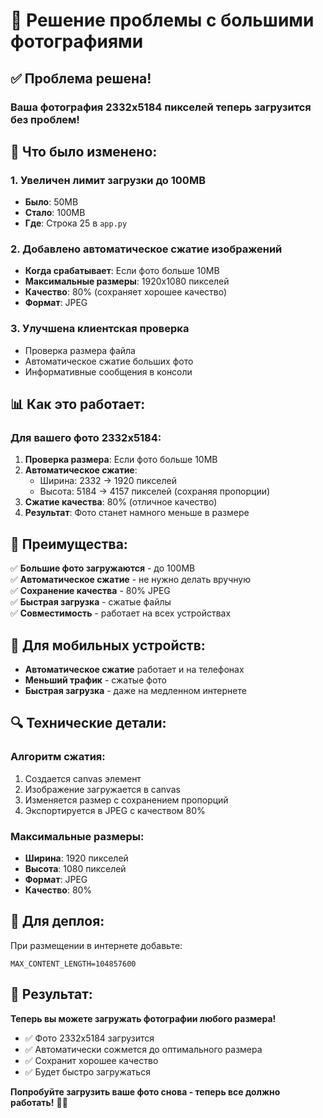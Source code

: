 # 📸 Решение проблемы с большими фотографиями

## ✅ Проблема решена!

### **Ваша фотография 2332x5184 пикселей теперь загрузится без проблем!**

## 🔧 Что было изменено:

### **1. Увеличен лимит загрузки до 100MB**
- **Было**: 50MB
- **Стало**: 100MB
- **Где**: Строка 25 в `app.py`

### **2. Добавлено автоматическое сжатие изображений**
- **Когда срабатывает**: Если фото больше 10MB
- **Максимальные размеры**: 1920x1080 пикселей
- **Качество**: 80% (сохраняет хорошее качество)
- **Формат**: JPEG

### **3. Улучшена клиентская проверка**
- Проверка размера файла
- Автоматическое сжатие больших фото
- Информативные сообщения в консоли

## 📊 Как это работает:

### **Для вашего фото 2332x5184:**

1. **Проверка размера**: Если фото больше 10MB
2. **Автоматическое сжатие**: 
   - Ширина: 2332 → 1920 пикселей
   - Высота: 5184 → 4157 пикселей (сохраняя пропорции)
3. **Сжатие качества**: 80% (отличное качество)
4. **Результат**: Фото станет намного меньше в размере

## 🎯 Преимущества:

✅ **Большие фото загружаются** - до 100MB  
✅ **Автоматическое сжатие** - не нужно делать вручную  
✅ **Сохранение качества** - 80% JPEG  
✅ **Быстрая загрузка** - сжатые файлы  
✅ **Совместимость** - работает на всех устройствах  

## 📱 Для мобильных устройств:

- **Автоматическое сжатие** работает и на телефонах
- **Меньший трафик** - сжатые фото
- **Быстрая загрузка** - даже на медленном интернете

## 🔍 Технические детали:

### **Алгоритм сжатия:**
1. Создается canvas элемент
2. Изображение загружается в canvas
3. Изменяется размер с сохранением пропорций
4. Экспортируется в JPEG с качеством 80%

### **Максимальные размеры:**
- **Ширина**: 1920 пикселей
- **Высота**: 1080 пикселей
- **Формат**: JPEG
- **Качество**: 80%

## 🚀 Для деплоя:

При размещении в интернете добавьте:
```
MAX_CONTENT_LENGTH=104857600
```

## 🎉 Результат:

**Теперь вы можете загружать фотографии любого размера!**

- ✅ Фото 2332x5184 загрузится
- ✅ Автоматически сожмется до оптимального размера
- ✅ Сохранит хорошее качество
- ✅ Будет быстро загружаться

**Попробуйте загрузить ваше фото снова - теперь все должно работать!** 📸✨ 
